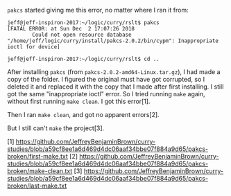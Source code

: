 `pakcs` started giving me this error, no matter where I ran it from:

    jeff@jeff-inspiron-2017:~/logic/curry/rslt$ pakcs
    [FATAL ERROR: at Sun Dec  2 17:07:26 2018
            Could not open resource database "/home/jeff/logic/curry/install/pakcs-2.0.2/bin/cypm": Inappropriate ioctl for device]
    
    jeff@jeff-inspiron-2017:~/logic/curry/rslt$ cd ..

After installing `pakcs` (from `pakcs-2.0.2-amd64-Linux.tar.gz`), I had made a copy of the folder. I figured the original must have got corrupted, so I deleted it and replaced it with the copy that I made after first installing. I still got the same "inappropriate ioctl" error. So I tried running `make` again, without first running `make clean`. I got this error[1].

Then I ran `make clean`, and got no apparent errors[2].

But I still can't `make` the project[3].

[1] https://github.com/JeffreyBenjaminBrown/curry-studies/blob/a59cf8ee1a6d469d4dc06aaf34bbe07f884a9d65/pakcs-broken/first-make.txt
[2] https://github.com/JeffreyBenjaminBrown/curry-studies/blob/a59cf8ee1a6d469d4dc06aaf34bbe07f884a9d65/pakcs-broken/make-clean.txt
[3] https://github.com/JeffreyBenjaminBrown/curry-studies/blob/a59cf8ee1a6d469d4dc06aaf34bbe07f884a9d65/pakcs-broken/last-make.txt